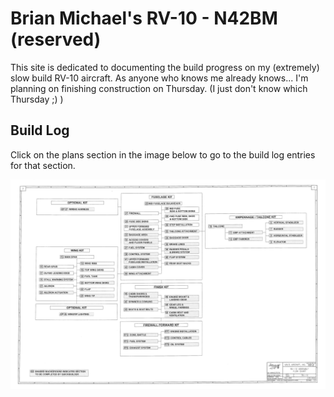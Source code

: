 # Brian Michael's RV-10 - N42BM (reserved)

This site is dedicated to documenting the build progress on my (extremely) slow build RV-10 aircraft.  As anyone who 
knows me already knows...  I'm planning on finishing construction on Thursday.  (I just don't know which Thursday ;) )

## Build Log
Click on the plans section in the image below to go to the build log entries for that section.

<div style="position: relative;">
  <img src="log/KitSummary.png" alt="Kit Summary">
  <div class="imgmap_css_container" id="imgmap202552394737">
    <a style="position: absolute; top: 19.697%; left: 82.051%; width: 10.878%; height: 1.632%;" href="log/section6/section6.html" target="_self" ></a>
    <a style="position: absolute; top: 22.844%; left: 82.129%; width: 16.084%; height: 1.01%;" href="log/section7/section7.html" target="_self" ></a>
    <a style="position: absolute; top: 25.758%; left: 82.129%; width: 16.084%; height: 1.166%;" href="log/section8/section8.html" target="_self" ></a>
    <a style="position: absolute; top: 28.904%; left: 82.051%; width: 16.317%; height: 1.088%;" href="log/section9/section9.html" target="_self" ></a>
    <a style="position: absolute; top: 21.562%; left: 62.782%; width: 16.434%; height: 1.088%;" href="log/section10/section10.html" target="_self" ></a>
    <a style="position: absolute; top: 24.476%; left: 69.231%; width: 16.084%; height: 1.01%;" href="log/section11/section11.html" target="_self" ></a>
    <a style="position: absolute; top: 27.739%; left: 69.308%; width: 16.317%; height: 0.855%;" href="log/section12/section12.html" target="_self" ></a>
    <a style="position: absolute; top: 36.247%; left: 15.695%; width: 16.317%; height: 1.088%;" href="log/section13/section13.html" target="_self" ></a>
    <a style="position: absolute; top: 39.394%; left: 22.145%; width: 16.434%; height: 1.088%;" href="log/section14/section14.html" target="_self" ></a>
    <a style="position: absolute; top: 40.676%; left: 9.246%; width: 16.317%; height: 1.243%;" href="log/section15/section15.html" target="_self" ></a>
    <a style="position: absolute; top: 42.424%; left: 22.067%; width: 16.55%; height: 1.01%;" href="log/section16/section16.html" target="_self" ></a>
    <a style="position: absolute; top: 43.939%; left: 9.246%; width: 16.2%; height: 1.088%;" href="log/section17/section17.html" target="_self" ></a>
    <a style="position: absolute; top: 45.455%; left: 22.067%; width: 16.317%; height: 1.166%;" href="log/section18/section18.html" target="_self" ></a>
    <a style="position: absolute; top: 46.97%; left: 9.169%; width: 16.317%; height: 1.088%;" href="log/section19/section19.html" target="_self" ></a>
    <a style="position: absolute; top: 48.485%; left: 22.067%; width: 16.317%; height: 1.088%;" href="log/section20/section20.html" target="_self" ></a>
    <a style="position: absolute; top: 50.117%; left: 9.091%; width: 16.434%; height: 1.01%;" href="log/section21/section21.html" target="_self" ></a>
    <a style="position: absolute; top: 51.515%; left: 22.067%; width: 16.2%; height: 1.166%;" href="log/section22/section22.html" target="_self" ></a>
    <a style="position: absolute; top: 53.147%; left: 9.169%; width: 16.2%; height: 1.01%;" href="log/section23/section23.html" target="_self" ></a>
    <a style="position: absolute; top: 54.662%; left: 22.067%; width: 16.434%; height: 1.01%;" href="log/section24/section24.html" target="_self" ></a>
    <a style="position: absolute; top: 10.49%; left: 42.58%; width: 17.832%; height: 1.243%;" href="log/section25/section25.html" target="_self" ></a>
    <a style="position: absolute; top: 12.937%; left: 49.029%; width: 16.317%; height: 2.098%;" href="log/section26/section26.html" target="_self" ></a>
    <a style="position: absolute; top: 15.268%; left: 36.208%; width: 16.2%; height: 1.243%;" href="log/section27/section27.html" target="_self" ></a>
    <a style="position: absolute; top: 16.9%; left: 49.029%; width: 16.2%; height: 1.787%;" href="log/section28/section28.html" target="_self" ></a>
    <a style="position: absolute; top: 19.347%; left: 36.131%; width: 16.317%; height: 1.01%;" href="log/section29/section29.html" target="_self" ></a>
    <a style="position: absolute; top: 20.746%; left: 48.951%; width: 16.317%; height: 1.166%;" href="log/section30/section30.html" target="_self" ></a>
    <a style="position: absolute; top: 21.678%; left: 36.208%; width: 16.084%; height: 1.865%;" href="log/section31/section31.html" target="_self" ></a>
    <a style="position: absolute; top: 23.776%; left: 49.029%; width: 16.084%; height: 1.166%;" href="log/section32/section32.html" target="_self" ></a>
    <a style="position: absolute; top: 25.641%; left: 36.131%; width: 16.317%; height: 1.01%;" href="log/section33/section33.html" target="_self" ></a>
    <a style="position: absolute; top: 26.923%; left: 49.029%; width: 16.317%; height: 1.166%;" href="log/section34/section34.html" target="_self" ></a>
    <a style="position: absolute; top: 27.972%; left: 36.053%; width: 16.434%; height: 1.943%;" href="log/section35/section35.html" target="_self" ></a> 
    <a style="position: absolute; top: 30.186%; left: 49.029%; width: 16.2%; height: 1.088%;" href="log/section36/section36.html" target="_self" ></a>
    <a style="position: absolute; top: 31.702%; left: 36.053%; width: 16.434%; height: 1.166%;" href="log/section37/section37.html" target="_self" ></a>
    <a style="position: absolute; top: 32.634%; left: 49.951%; width: 16.317%; height: 1.865%;" href="log/section38/section38.html" target="_self" ></a>
    <a style="position: absolute; top: 34.848%; left: 36.053%; width: 16.434%; height: 1.088%;" href="log/section39/section39.html" target="_self" ></a>
    <a style="position: absolute; top: 36.364%; left: 49.951%; width: 16.434%; height: 1.088%;" href="log/section40/section40.html" target="_self" ></a>
    <a style="position: absolute; top: 37.296%; left: 36.131%; width: 16.084%; height: 1.943%;" href="log/section41/section41.html" target="_self" ></a>
    <a style="position: absolute; top: 39.277%; left: 48.873%; width: 16.434%; height: 1.166%;" href="log/section42/section42.html" target="_self" ></a>
    <a style="position: absolute; top: 40.909%; left: 35.975%; width: 16.434%; height: 1.166%;" href="log/section43/section43.html" target="_self" ></a>
    <a style="position: absolute; top: 44.172%; left: 35.975%; width: 16.317%; height: 1.01%;" href="log/section44/section44.html" target="_self" ></a>
    <a style="position: absolute; top: 53.846%; left: 35.975%; width: 16.317%; height: 1.787%;" href="log/section45/section45.html" target="_self" ></a>
    <a style="position: absolute; top: 55.128%; left: 48.951%; width: 16.434%; height: 2.098%;" href="log/section46/section46.html" target="_self" ></a>
    <a style="position: absolute; top: 57.576%; left: 35.897%; width: 16.55%; height: 1.088%;" href="log/section47/section47.html" target="_self" ></a>
    <a style="position: absolute; top: 58.858%; left: 48.873%; width: 16.317%; height: 1.943%;" href="log/section48/section48.html" target="_self" ></a>
    <a style="position: absolute; top: 61.189%; left: 35.975%; width: 16.317%; height: 1.166%;" href="log/section49/section49.html" target="_self" ></a>
    <a style="position: absolute; top: 62.704%; left: 49.029%; width: 16.2%; height: 1.943%;" href="log/section50/section50.html" target="_self" ></a>
    <a style="position: absolute; top: 63.52%; left: 15.462%; width: 16.55%; height: 1.088%;" href="log/sectionOP36/sectionOP36.html" target="_self" ></a>
    <a style="position: absolute; top: 13.054%; left: 15.851%; width: 16.2%; height: 1.399%;" href="log/sectionop37/sectionOP37.html" target="_self" ></a>
    <a style="position: absolute; top: 71.562%; left: 48.873%; width: 16.317%; height: 1.243%;" href="log/sectionFF1/sectionFF1.html" target="_self" ></a>
    <a style="position: absolute; top: 73.31%; left: 35.82%; width: 16.667%; height: 1.01%;" href="log/sectionFF2/sectionFF2.html" target="_self" ></a>
    <a style="position: absolute; top: 74.825%; left: 48.873%; width: 16.434%; height: 1.088%;" href="log/sectionFF3/sectionFF3.html" target="_self" ></a>
    <a style="position: absolute; top: 76.457%; left: 35.82%; width: 16.434%; height: 1.088%;" href="log/sectionFF4/sectionFF4.html" target="_self" ></a>
    <a style="position: absolute; top: 77.972%; left: 48.873%; width: 16.434%; height: 1.01%;" href="log/sectionFF5/sectionFF5.html" target="_self" ></a>
    <a style="position: absolute; top: 79.487%; left: 35.82%; width: 16.55%; height: 1.166%;" href="log/sectionFF6/sectionFF6.html" target="_self" ></a>
  </div>
</div>
